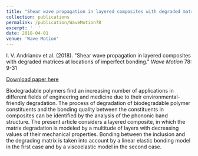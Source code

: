 ```yaml
---
title: "Shear wave propagation in layered composites with degraded matrices at locations of imperfect bonding"
collection: publications
permalink: /publication/WaveMotion78
excerpt: '  '
date: 2018-04-01
venue: 'Wave Motion'
---
```


I. V. Andrianov et al. (2018). &quot;Shear wave propagation in layered composites with degraded matrices at locations of imperfect bonding.&quot; <i>Wave Motion</i> 78: 9-31

[Download paper here](https://doi.org/10.1016/j.wavemoti.2017.12.007)

Biodegradable polymers find an increasing number of applications in different fields of engineering and medicine due to their environmental-friendly degradation. The process of degradation of biodegradable polymer constituents and the bonding quality between the constituents in composites can be identified by the analysis of the phononic band structure. The present article considers a layered composite, in which the matrix degradation is modeled by a multitude of layers with decreasing values of their mechanical properties. Bonding between the inclusion and the degrading matrix is taken into account by a linear elastic bonding model in the first case and by a viscoelastic model in the second case.
